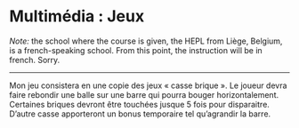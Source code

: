 # Multimédia : Jeux

*Note:* the school where the course is given, the HEPL from Liège, Belgium, is a french-speaking school. From this point, the instruction will be in french. Sorry.

----------

Mon jeu consistera en une copie des jeux « casse brique ». Le joueur devra faire rebondir une balle sur une barre qui pourra bouger horizontalement. Certaines briques devront être touchées jusque 5 fois pour disparaitre. D’autre casse apporteront un bonus temporaire tel qu’agrandir la barre.